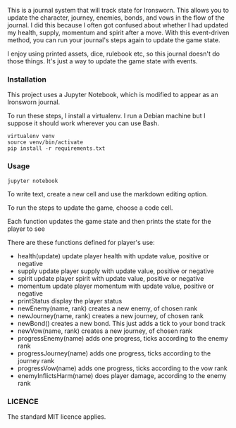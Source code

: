 This is a journal system that will track state for Ironsworn. This allows you to update the character, journey, enemies, bonds, and vows in the flow of the journal. I did this because I often got confused about whether I had updated my health, supply, momentum and spirit after a move. With this event-driven method, you can run your journal's steps again to update the game state.

I enjoy using printed assets, dice, rulebook etc, so this journal doesn't do those things. It's just a way to update the game state with events.

### Installation

This project uses a Jupyter Notebook, which is modified to appear as an Ironsworn journal.

To run these steps, I install a virtualenv. I run a Debian machine but I suppose it should work wherever you can use Bash.

	virtualenv venv
	source venv/bin/activate
	pip install -r requirements.txt
	
### Usage

	jupyter notebook

To write text, create a new cell and use the markdown editing option.

To run the steps to update the game, choose a code cell.

Each function updates the game state and then prints the state for the player to see

There are these functions defined for player's use:

- health(update)
	update player health with update value, positive or negative
- supply
	update player supply with update value, positive or negative
- spirit
	update player spirit with update value, positive or negative
- momentum
	update player momentum with update value, positive or negative
- printStatus
	display the player status
- newEnemy(name, rank)
	creates a new enemy, of chosen rank
- newJourney(name, rank)
	creates a new journey, of chosen rank
- newBond()
	creates a new bond. This just adds a tick to your bond track 
- newVow(name, rank)
	creates a new journey, of chosen rank
- progressEnemy(name)
	adds one progress, ticks according to the enemy rank
- progressJourney(name)
	adds one progress, ticks according to the journey rank
- progressVow(name)
	adds one progress, ticks according to the vow rank
- enemyInflictsHarm(name)
	does player damage, according to the enemy rank	

### LICENCE

The standard MIT licence applies.

